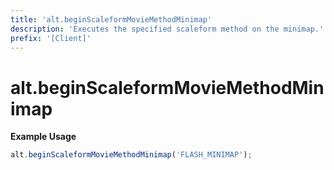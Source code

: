 ```yaml
---
title: 'alt.beginScaleformMovieMethodMinimap'
description: 'Executes the specified scaleform method on the minimap.'
prefix: '[Client]'
---
```


# alt.beginScaleformMovieMethodMinimap

**Example Usage**

```js
alt.beginScaleformMovieMethodMinimap('FLASH_MINIMAP');
```

